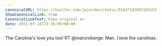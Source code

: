 ```yaml
---
canonicalURL: https://twitter.com/jmjordan/status/91647182893105152
ShowCanonicalLink: true
CanonicalLinkText: View original on
date: 2011-07-14T23:16:05+00:00
---
```

The Carolina's love you too! RT @marcroberge: Man.  I love the carolinas.